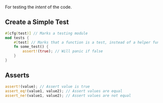 For testing the *intent* of the code.

## Create a Simple Test
```rust
#[cfg(test)] // Marks a testing module
mod tests {
	#[test] // Marks that a function is a test, instead of a helper function
	fn some_test() {
		assert!(true); // Will panic if false
	}
}
```

## Asserts
```rust
assert!(value); // Assert value is true
assert_eq!(value1, value2); // Assert values are equal
assert_ne!(value1, value2); // Assert values are not equal
```